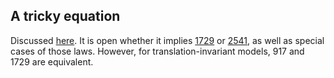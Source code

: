 ## A tricky equation

Discussed [here](https://leanprover.zulipchat.com/#narrow/channel/458659-Equational/topic/Outstanding.20equations.2C.20v1).  It is open whether it implies [1729](https://teorth.github.io/equational_theories/implications/?1729) or [2541](https://teorth.github.io/equational_theories/implications/?2541), as well as special cases of those laws.  However, for translation-invariant models, 917 and 1729 are equivalent.
